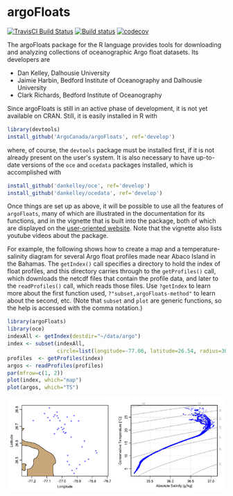 # argoFloats

[![TravisCI Build Status](https://travis-ci.org/ArgoCanada/argoFloats.svg?branch=develop)](https://travis-ci.org/ArgoCanada/argoFloats)
[![Build status](https://ci.appveyor.com/api/projects/status/soednt1xah7t5w83/branch/develop?svg=true)](https://ci.appveyor.com/project/dankelley/argoFloats/branch/develop)
[![codecov](https://codecov.io/gh/ArgoCanada/argoFloats/branch/develop/graph/badge.svg)](https://codecov.io/gh/ArgoCanada/argoFloats)

The argoFloats package for the R language provides tools for downloading and
analyzing collections of oceanographic Argo float datasets.  Its developers are
* Dan Kelley, Dalhousie University
* Jaimie Harbin, Bedford Institute of Oceanography and Dalhousie University
* Clark Richards, Bedford Institute of Oceanography

Since argoFloats is still in an active phase of development, it is not yet
available on CRAN.  Still, it is easily installed in R with
```R
library(devtools)
install_github('ArgoCanada/argoFloats', ref='develop')
```
where, of course, the `devtools` package must be installed first, if it is not
already present on the user's system.  It is also necessary to have up-to-date
versions of the `oce` and `ocedata` packages installed, which is accomplished with
```R
install_github('dankelley/oce', ref='develop')
install_github('dankelley/ocedata', ref='develop')
```

Once things are set up as above, it will be possible to use all the features of
`argoFloats`, many of which are illustrated in the documentation for its
functions, and in the vignette that is built into the package, both of which
are displayed on the [user-oriented
website](https://argocanada.github.io/argoFloats/index.html). Note that the
vignette also lists youtube videos about the package.

For example, the following shows how to create a map and a temperature-salinity
diagram for several Argo float profiles made near Abaco Island in the Bahamas.
The `getIndex()` call specifies a directory to hold the index of float
profiles, and this directory carries through to the `getProfiles()` call, which
downloads the netcdf files that contain the profile data, and later to the
`readProfiles()` call, which reads those files.  Use `?getIndex` to learn
more about the first function used, `?"subset,argoFloats-method"` to learn
about the second, etc.  (Note that `subset` and `plot` are generic functions,
so the help is accessed with the comma notation.)
```R
library(argoFloats)
library(oce)
indexAll <- getIndex(destdir="~/data/argo")
index <- subset(indexAll,
                circle=list(longitude=-77.06, latitude=26.54, radius=30))
profiles  <- getProfiles(index)
argos <- readProfiles(profiles)
par(mfrow=c(1, 2))
plot(index, which="map")
plot(argos, which="TS")
```
![Sample TS plot.](exampleTS.png)

